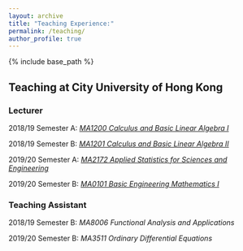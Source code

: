 ```yaml
---
layout: archive
title: "Teaching Experience:"
permalink: /teaching/
author_profile: true
---
```


{% include base_path %}

## Teaching at City University of Hong Kong

### Lecturer


2018/19 Semester A: [_MA1200 Calculus and Basic Linear Algebra I_](/files/1819MA1200.pdf)

2018/19 Semester B: [_MA1201 Calculus and Basic Linear Algebra II_](/files/1819BMA1201.pdf)

2019/20 Semester A: [_MA2172 Applied Statistics for Sciences and Engineering_](/files/1920MA2172.pdf)

2019/20 Semester B: [_MA0101 Basic Engineering Mathematics I_](/files/1920BMA0101.pdf)

### Teaching Assistant


2018/19 Semester B: _MA8006 Functional Analysis and Applications_

2019/20 Semester B: _MA3511 Ordinary Differential Equations_
